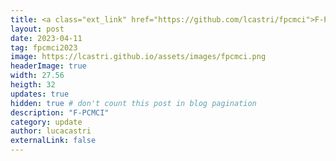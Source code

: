 ```yaml
---
title: <a class="ext_link" href="https://github.com/lcastri/fpcmci">F-PCMCI</a> - a new Python library for fast and accurate causal discovery. Paper available <a class="ext_link" href="https://proceedings.mlr.press/v213/castri23a/castri23a.pdf">here</a>. 
layout: post
date: 2023-04-11
tag: fpcmci2023
image: https://lcastri.github.io/assets/images/fpcmci.png
headerImage: true
width: 27.56
heigth: 32
updates: true
hidden: true # don't count this post in blog pagination
description: "F-PCMCI"
category: update
author: lucacastri
externalLink: false
---
```


